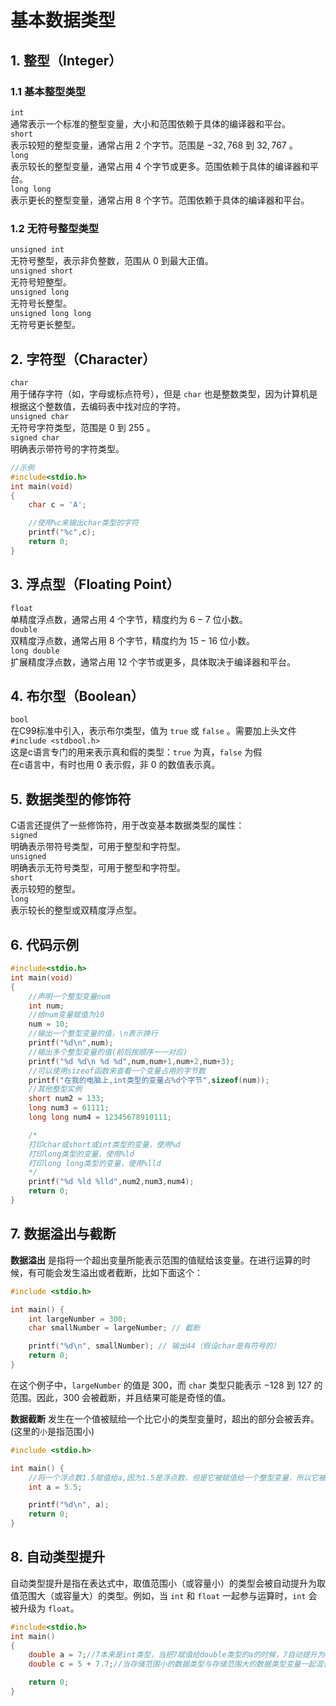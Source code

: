 # 基本数据类型

## 1.&nbsp;整型（Integer）

### 1.1&nbsp;基本整型类型

`int`<br>
通常表示一个标准的整型变量，大小和范围依赖于具体的编译器和平台。<br>
`short`<br>
表示较短的整型变量，通常占用 $2$ 个字节。范围是 $-32,768$ 到 $32,767$ 。<br>
`long`<br>
表示较长的整型变量，通常占用 $4$ 个字节或更多。范围依赖于具体的编译器和平台。<br>
`long long`<br>
表示更长的整型变量，通常占用 $8$ 个字节。范围依赖于具体的编译器和平台。<br>
### 1.2&nbsp;无符号整型类型
`unsigned int`<br>
无符号整型，表示非负整数，范围从 $0$ 到最大正值。<br>
`unsigned short`<br>
无符号短整型。<br>
`unsigned long`<br>
无符号长整型。<br>
`unsigned long long`<br>
无符号更长整型。

## 2.&nbsp;字符型（Character）

`char`<br>
用于储存字符（如，字母或标点符号），但是 `char` 也是整数类型，因为计算机是根据这个整数值，去编码表中找对应的字符。<br>
`unsigned char`<br>
无符号字符类型，范围是 $0$ 到 $255$ 。<br>
`signed char`<br>
明确表示带符号的字符类型。<br>
```c
//示例
#include<stdio.h>
int main(void)
{
    char c = 'A';

    //使用%c来输出char类型的字符
    printf("%c",c);
    return 0;
}
```
## 3.&nbsp;浮点型（Floating Point）

`float`<br>
单精度浮点数，通常占用 $4$ 个字节，精度约为 $6-7$ 位小数。<br>
`double`<br>
双精度浮点数，通常占用 $8$ 个字节，精度约为 $15-16$ 位小数。<br>
`long double`<br>
扩展精度浮点数，通常占用 $12$ 个字节或更多，具体取决于编译器和平台。

## 4.&nbsp;布尔型（Boolean）

`bool`<br>
在C99标准中引入，表示布尔类型，值为 `true` 或 `false` 。需要加上头文件 `#include <stdbool.h>`<br>
这是c语言专门的用来表示真和假的类型：`true` 为真，`false` 为假<br>
在c语言中，有时也用 $0$ 表示假，非 $0$ 的数值表示真。

## 5.&nbsp;数据类型的修饰符

C语言还提供了一些修饰符，用于改变基本数据类型的属性：<br>
`signed`<br>
明确表示带符号类型，可用于整型和字符型。<br>
`unsigned`<br>
明确表示无符号类型，可用于整型和字符型。<br>
`short`<br>
表示较短的整型。<br>
`long`<br>
表示较长的整型或双精度浮点型。

## 6.&nbsp;代码示例
```c
#include<stdio.h>
int main(void)
{
    //声明一个整型变量num
    int num;
    //给num变量赋值为10
    num = 10;
    //输出一个整型变量的值，\n表示换行
    printf("%d\n",num);
    //输出多个整型变量的值(前后按顺序一一对应)
    printf("%d %d\n %d %d",num,num+1,num+2,num+3);
    //可以使用sizeof函数来查看一个变量占用的字节数
    printf("在我的电脑上,int类型的变量占%d个字节",sizeof(num));
    //其他整型实例
    short num2 = 133;
    long num3 = 61111;
    long long num4 = 12345678910111;

    /*
    打印char或short或int类型的变量，使用%d
    打印long类型的变量，使用%ld
    打印long long类型的变量，使用%lld
    */
    printf("%d %ld %lld",num2,num3,num4);
    return 0;
}
```

## 7.&nbsp;数据溢出与截断

**数据溢出** 是指将一个超出变量所能表示范围的值赋给该变量。在进行运算的时候，有可能会发生溢出或者截断，比如下面这个：<br>
```c
#include <stdio.h>

int main() {
    int largeNumber = 300;
    char smallNumber = largeNumber; // 截断

    printf("%d\n", smallNumber); // 输出44（假设char是有符号的）
    return 0;
}
```

在这个例子中，`largeNumber` 的值是 $300$，而 `char` 类型只能表示 $-128$ 到 $127$ 的范围。因此，$300$ 会被截断，并且结果可能是奇怪的值。

**数据截断** 发生在一个值被赋给一个比它小的类型变量时，超出的部分会被丢弃。(这里的`小`是指范围小)

```c
#include <stdio.h>

int main() {
    //将一个浮点数1.5赋值给a,因为1.5是浮点数，但是它被赋值给一个整型变量，所以它被自动转换成整数，然后输出
    int a = 5.5;

    printf("%d\n", a);
    return 0;
}
```
## 8.&nbsp;自动类型提升

自动类型提升是指在表达式中，取值范围小（或容量小）的类型会被自动提升为取值范围大（或容量大）的类型。例如，当 `int` 和 `float` 一起参与运算时，`int` 会被升级为 `float`。

```c
#include<stdio.h>
int main()
{
    double a = 7;//7本来是int类型，当把7赋值给double类型的a的时候，7自动提升为double类型
    double c = 5 + 7.7;//当存储范围小的数据类型与存储范围大的数据类型变量一起混合运算时，会按照其中最大的类型运算。

    return 0;
}
```